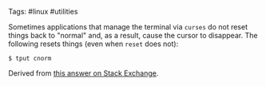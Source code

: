 Tags: #linux #utilities 

Sometimes applications that manage the terminal via `curses` do not reset things back to "normal" and, as a result, cause the cursor to disappear.  The following resets things (even when `reset` does not):

```shell
$ tput cnorm
```

Derived from [this answer on Stack Exchange](https://unix.stackexchange.com/a/512630).